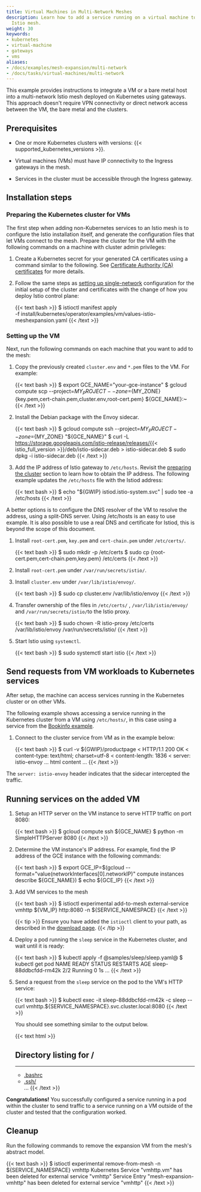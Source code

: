 ```yaml
---
title: Virtual Machines in Multi-Network Meshes
description: Learn how to add a service running on a virtual machine to your multi-network
  Istio mesh.
weight: 30
keywords:
- kubernetes
- virtual-machine
- gateways
- vms
aliases:
- /docs/examples/mesh-expansion/multi-network
- /docs/tasks/virtual-machines/multi-network
---
```


This example provides instructions to integrate a VM or a bare metal host into a
multi-network Istio mesh deployed on Kubernetes using gateways. This approach
doesn't require VPN connectivity or direct network access between the VM, the
bare metal and the clusters.

## Prerequisites

- One or more Kubernetes clusters with versions: {{< supported_kubernetes_versions >}}.

- Virtual machines (VMs) must have IP connectivity to the Ingress gateways in the mesh.

- Services in the cluster must be accessible through the Ingress gateway.

## Installation steps

### Preparing the Kubernetes cluster for VMs

The first step when adding non-Kubernetes services to an Istio mesh is to
configure the Istio installation itself, and generate the configuration files
that let VMs connect to the mesh. Prepare the cluster for the VM with the
following commands on a machine with cluster admin privileges:

1. Create a Kubernetes secret for your generated CA certificates using a command similar to the following. See [Certificate Authority (CA) certificates](/docs/tasks/security/plugin-ca-cert/) for more details.

1. Follow the same steps as [setting up single-network](/docs/examples/virtual-machines/single-network) configuration for the initial setup of the
   cluster and certificates with the change of how you deploy Istio control plane:

    {{< text bash >}}
    $ istioctl manifest apply \
       -f install/kubernetes/operator/examples/vm/values-istio-meshexpansion.yaml
    {{< /text >}}

### Setting up the VM

Next, run the following commands on each machine that you want to add to the mesh:

1.  Copy the previously created `cluster.env` and `*.pem` files to the VM. For example:

    {{< text bash >}}
    $ export GCE_NAME="your-gce-instance"
    $ gcloud compute scp --project=${MY_PROJECT} --zone=${MY_ZONE} {key.pem,cert-chain.pem,cluster.env,root-cert.pem} ${GCE_NAME}:~
    {{< /text >}}

1.  Install the Debian package with the Envoy sidecar.

    {{< text bash >}}
    $ gcloud compute ssh --project=${MY_PROJECT} --zone=${MY_ZONE} "${GCE_NAME}"
    $ curl -L https://storage.googleapis.com/istio-release/releases/{{< istio_full_version >}}/deb/istio-sidecar.deb > istio-sidecar.deb
    $ sudo dpkg -i istio-sidecar.deb
    {{< /text >}}

1.  Add the IP address of Istio gateway to `/etc/hosts`. Revisit the [preparing the cluster](#preparing-the-kubernetes-cluster-for-vms) section to learn how to obtain the IP address.
The following example updates the `/etc/hosts` file with the Istiod address:

    {{< text bash >}}
    $ echo "${GWIP} istiod.istio-system.svc" | sudo tee -a /etc/hosts
    {{< /text >}}

   A better options is to configure the DNS resolver of the VM to resolve the address, using a split-DNS server. Using
   /etc/hosts is an easy to use example. It is also possible to use a real DNS and certificate for Istiod, this is beyond
   the scope of this document.

1.  Install `root-cert.pem`, `key.pem` and `cert-chain.pem` under `/etc/certs/`.

    {{< text bash >}}
    $ sudo mkdir -p /etc/certs
    $ sudo cp {root-cert.pem,cert-chain.pem,key.pem} /etc/certs
    {{< /text >}}

1.  Install `root-cert.pem` under `/var/run/secrets/istio/`.

1.  Install `cluster.env` under `/var/lib/istio/envoy/`.

    {{< text bash >}}
    $ sudo cp cluster.env /var/lib/istio/envoy
    {{< /text >}}

1.  Transfer ownership of the files in `/etc/certs/` , `/var/lib/istio/envoy/` and `/var/run/secrets/istio/`to the Istio proxy.

    {{< text bash >}}
    $ sudo chown -R istio-proxy /etc/certs /var/lib/istio/envoy /var/run/secrets/istio/
    {{< /text >}}

1.  Start Istio using `systemctl`.

    {{< text bash >}}
    $ sudo systemctl start istio
    {{< /text >}}

## Send requests from VM workloads to Kubernetes services

After setup, the machine can access services running in the Kubernetes cluster
or on other VMs.

The following example shows accessing a service running in the Kubernetes cluster from a VM using
`/etc/hosts/`, in this case using a service from the [Bookinfo example](/docs/examples/bookinfo/).

1.  Connect to the cluster service from VM as in the example below:

    {{< text bash >}}
$ curl -v ${GWIP}/productpage
< HTTP/1.1 200 OK
< content-type: text/html; charset=utf-8
< content-length: 1836
< server: istio-envoy
... html content ...
    {{< /text >}}

The `server: istio-envoy` header indicates that the sidecar intercepted the traffic.

## Running services on the added VM

1. Setup an HTTP server on the VM instance to serve HTTP traffic on port 8080:

    {{< text bash >}}
    $ gcloud compute ssh ${GCE_NAME}
    $ python -m SimpleHTTPServer 8080
    {{< /text >}}

1. Determine the VM instance's IP address. For example, find the IP address
    of the GCE instance with the following commands:

    {{< text bash >}}
    $ export GCE_IP=$(gcloud --format="value(networkInterfaces[0].networkIP)" compute instances describe ${GCE_NAME})
    $ echo ${GCE_IP}
    {{< /text >}}

1. Add VM services to the mesh

    {{< text bash >}}
    $ istioctl experimental add-to-mesh external-service vmhttp ${VM_IP} http:8080 -n ${SERVICE_NAMESPACE}
    {{< /text >}}

    {{< tip >}}
    Ensure you have added the `istioctl` client to your path, as described in the [download page](/docs/setup/getting-started/#download).
    {{< /tip >}}

1. Deploy a pod running the `sleep` service in the Kubernetes cluster, and wait until it is ready:

    {{< text bash >}}
    $ kubectl apply -f @samples/sleep/sleep.yaml@
    $ kubectl get pod
    NAME                             READY     STATUS    RESTARTS   AGE
    sleep-88ddbcfdd-rm42k            2/2       Running   0          1s
    ...
    {{< /text >}}

1. Send a request from the `sleep` service on the pod to the VM's HTTP service:

    {{< text bash >}}
    $ kubectl exec -it sleep-88ddbcfdd-rm42k -c sleep -- curl vmhttp.${SERVICE_NAMESPACE}.svc.cluster.local:8080
    {{< /text >}}

    You should see something similar to the output below.

    {{< text html >}}
    <!DOCTYPE html PUBLIC "-//W3C//DTD HTML 3.2 Final//EN"><html>
    <title>Directory listing for /</title>
    <body>
    <h2>Directory listing for /</h2>
    <hr>
    <ul>
    <li><a href=".bashrc">.bashrc</a></li>
    <li><a href=".ssh/">.ssh/</a></li>
    ...
    </body>
    {{< /text >}}

**Congratulations!** You successfully configured a service running in a pod within the cluster to
send traffic to a service running on a VM outside of the cluster and tested that
the configuration worked.

## Cleanup

Run the following commands to remove the expansion VM from the mesh's abstract
model.

{{< text bash >}}
$ istioctl experimental remove-from-mesh -n ${SERVICE_NAMESPACE} vmhttp
Kubernetes Service "vmhttp.vm" has been deleted for external service "vmhttp"
Service Entry "mesh-expansion-vmhttp" has been deleted for external service "vmhttp"
{{< /text >}}

